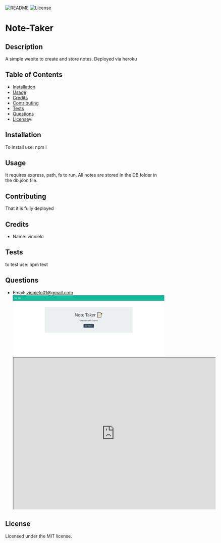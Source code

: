 ![README](https://img.shields.io/badge/NODE-NoteTaker-red?style=plastic&logo=appveyor)
![License](https://img.shields.io/badge/MIT-100%-blue?style=plastic&logo=appveyor)

# Note-Taker

## Description

A simple webite to create and store notes. Deployed via heroku

## Table of Contents
* [Installation](#installation)
* [Usage](#usage)
* [Credits](#credits)
* [Contributing](#contributing)
* [Tests](#tests)
* [Questions](#questions)
* [License](#license)vi

## Installation

To install use: npm i

## Usage

It requires express, path, fs to run. All notes are stored in the DB folder in the db.json file.

## Contributing

That it is fully deployed

## Credits

* Name: vinnielo 

## Tests

to test use: npm test

## Questions

* Email: vinnielo01@gmail.com 
![](public\assets\images\Note-taker.jpg)<iframe src="https://drive.google.com/file/d/13Ny1is_HR2jDdBIWm5JdH8YvzXJDB05c/preview" width="640" height="480"></iframe>


## License

Licensed under the MIT license.

